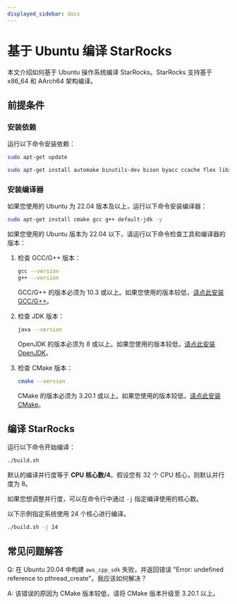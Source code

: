 ```yaml
---
displayed_sidebar: docs
---
```


# 基于 Ubuntu 编译 StarRocks

本文介绍如何基于 Ubuntu 操作系统编译 StarRocks。StarRocks 支持基于 x86_64 和 AArch64 架构编译。

## 前提条件

### 安装依赖

运行以下命令安装依赖：

```bash
sudo apt-get update
```

```bash
sudo apt-get install automake binutils-dev bison byacc ccache flex libiberty-dev libtool maven zip python3 python-is-python3 bzip2 -y
```

### 安装编译器

如果您使用的 Ubuntu 为 22.04 版本及以上，运行以下命令安装编译器：

```bash
sudo apt-get install cmake gcc g++ default-jdk -y
```

如果您使用的 Ubuntu 版本为 22.04 以下，请运行以下命令检查工具和编译器的版本：

1. 检查 GCC/G++ 版本：

   ```bash
   gcc --version
   g++ --version
   ```

   GCC/G++ 的版本必须为 10.3 或以上。如果您使用的版本较低，[请点此安装 GCC/G++](https://gcc.gnu.org/releases.html)。

2. 检查 JDK 版本：

   ```bash
   java --version
   ```

   OpenJDK 的版本必须为 8 或以上。如果您使用的版本较低，[请点此安装 OpenJDK](https://openjdk.org/install)。

3. 检查 CMake 版本：

   ```bash
   cmake --version
   ```

   CMake 的版本必须为 3.20.1 或以上。如果您使用的版本较低，[请点此安装 CMake](https://cmake.org/download)。

## 编译 StarRocks

运行以下命令开始编译：

```bash
./build.sh
```

默认的编译并行度等于 **CPU 核心数/4**。假设您有 32 个 CPU 核心，则默认并行度为 8。

如果您想调整并行度，可以在命令行中通过 `-j` 指定编译使用的核心数。

以下示例指定系统使用 24 个核心进行编译。

```bash
./build.sh -j 24
```

## 常见问题解答

Q: 在 Ubuntu 20.04 中构建 `aws_cpp_sdk` 失败，并返回错误 "Error: undefined reference to pthread_create"。我应该如何解决？

A: 该错误的原因为 CMake 版本较低，请将 CMake 版本升级至 3.20.1 以上。
